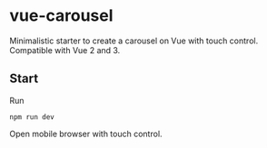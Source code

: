 # vue-carousel
Minimalistic starter to create a carousel on Vue with touch control. Compatible with Vue 2 and 3.

## Start
Run
```
npm run dev
```
Open mobile browser with touch control.

